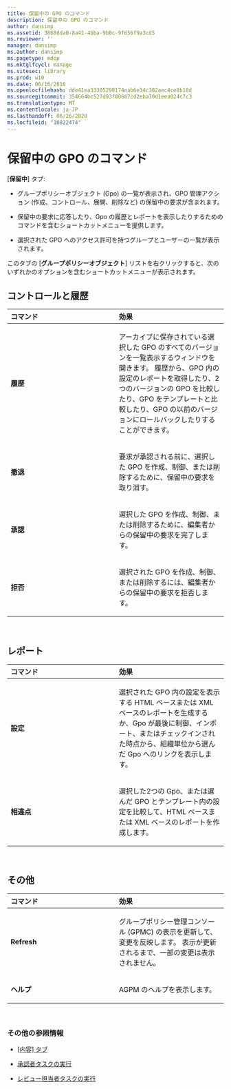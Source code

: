 ```yaml
---
title: 保留中の GPO のコマンド
description: 保留中の GPO のコマンド
author: dansimp
ms.assetid: 3868dda0-8a41-4bba-9b0c-9f656f9a3cd5
ms.reviewer: ''
manager: dansimp
ms.author: dansimp
ms.pagetype: mdop
ms.mktglfcycl: manage
ms.sitesec: library
ms.prod: w10
ms.date: 06/16/2016
ms.openlocfilehash: dde41ea33305290174eab6e34c382aec4ce8b18d
ms.sourcegitcommit: 354664bc527d93f80687cd2eba70d1eea024c7c3
ms.translationtype: MT
ms.contentlocale: ja-JP
ms.lasthandoff: 06/26/2020
ms.locfileid: "10822474"
---
```

# 保留中の GPO のコマンド


[**保留中**] タブ:

-   グループポリシーオブジェクト (Gpo) の一覧が表示され、GPO 管理アクション (作成、コントロール、展開、削除など) の保留中の要求が含まれます。

-   保留中の要求に応答したり、Gpo の履歴とレポートを表示したりするためのコマンドを含むショートカットメニューを提供します。

-   選択された GPO へのアクセス許可を持つグループとユーザーの一覧が表示されます。

このタブの [**グループポリシーオブジェクト**] リストを右クリックすると、次のいずれかのオプションを含むショートカットメニューが表示されます。

## コントロールと履歴


<table>
<colgroup>
<col width="50%" />
<col width="50%" />
</colgroup>
<thead>
<tr class="header">
<th align="left">コマンド</th>
<th align="left">効果</th>
</tr>
</thead>
<tbody>
<tr class="odd">
<td align="left"><p><strong>履歴</strong></p></td>
<td align="left"><p>アーカイブに保存されている選択した GPO のすべてのバージョンを一覧表示するウィンドウを開きます。 履歴から、GPO 内の設定のレポートを取得したり、2つのバージョンの GPO を比較したり、GPO をテンプレートと比較したり、GPO の以前のバージョンにロールバックしたりすることができます。</p></td>
</tr>
<tr class="even">
<td align="left"><p><strong>撤退</strong></p></td>
<td align="left"><p>要求が承認される前に、選択した GPO を作成、制御、または削除するために、保留中の要求を取り消す。</p></td>
</tr>
<tr class="odd">
<td align="left"><p><strong>承認</strong></p></td>
<td align="left"><p>選択した GPO を作成、制御、または削除するために、編集者からの保留中の要求を完了します。</p></td>
</tr>
<tr class="even">
<td align="left"><p><strong>拒否</strong></p></td>
<td align="left"><p>選択された GPO を作成、制御、または削除するには、編集者からの保留中の要求を拒否します。</p></td>
</tr>
</tbody>
</table>

 

## レポート


<table>
<colgroup>
<col width="50%" />
<col width="50%" />
</colgroup>
<thead>
<tr class="header">
<th align="left">コマンド</th>
<th align="left">効果</th>
</tr>
</thead>
<tbody>
<tr class="odd">
<td align="left"><p><strong>設定</strong></p></td>
<td align="left"><p>選択された GPO 内の設定を表示する HTML ベースまたは XML ベースのレポートを生成するか、Gpo が最後に制御、インポート、またはチェックインされた時点から、組織単位から選んだ Gpo へのリンクを表示します。</p></td>
</tr>
<tr class="even">
<td align="left"><p><strong>相違点</strong></p></td>
<td align="left"><p>選択した2つの Gpo、または選んだ GPO とテンプレート内の設定を比較して、HTML ベースまたは XML ベースのレポートを作成します。</p></td>
</tr>
</tbody>
</table>

 

## その他


<table>
<colgroup>
<col width="50%" />
<col width="50%" />
</colgroup>
<thead>
<tr class="header">
<th align="left">コマンド</th>
<th align="left">効果</th>
</tr>
</thead>
<tbody>
<tr class="odd">
<td align="left"><p><strong>Refresh</strong></p></td>
<td align="left"><p>グループポリシー管理コンソール (GPMC) の表示を更新して、変更を反映します。 表示が更新されるまで、一部の変更は表示されません。</p></td>
</tr>
<tr class="even">
<td align="left"><p><strong>ヘルプ</strong></p></td>
<td align="left"><p>AGPM のヘルプを表示します。</p></td>
</tr>
</tbody>
</table>

 

### その他の参照情報

-   [[内容] タブ](contents-tab-agpm30ops.md)

-   [承認者タスクの実行](performing-approver-tasks-agpm30ops.md)

-   [レビュー担当者タスクの実行](performing-reviewer-tasks-agpm30ops.md)

 

 





